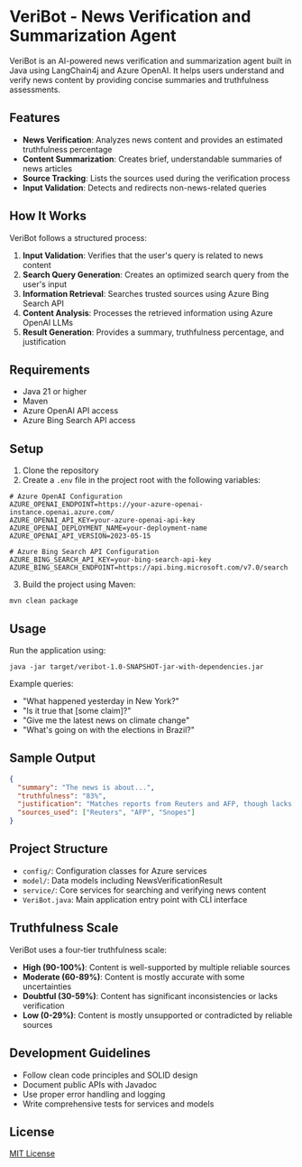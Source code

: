 # VeriBot - News Verification and Summarization Agent

VeriBot is an AI-powered news verification and summarization agent built in Java using LangChain4j and Azure OpenAI. It helps users understand and verify news content by providing concise summaries and truthfulness assessments.

## Features

- **News Verification**: Analyzes news content and provides an estimated truthfulness percentage
- **Content Summarization**: Creates brief, understandable summaries of news articles
- **Source Tracking**: Lists the sources used during the verification process
- **Input Validation**: Detects and redirects non-news-related queries

## How It Works

VeriBot follows a structured process:

1. **Input Validation**: Verifies that the user's query is related to news content
2. **Search Query Generation**: Creates an optimized search query from the user's input
3. **Information Retrieval**: Searches trusted sources using Azure Bing Search API
4. **Content Analysis**: Processes the retrieved information using Azure OpenAI LLMs
5. **Result Generation**: Provides a summary, truthfulness percentage, and justification

## Requirements

- Java 21 or higher
- Maven
- Azure OpenAI API access
- Azure Bing Search API access

## Setup

1. Clone the repository
2. Create a `.env` file in the project root with the following variables:

```
# Azure OpenAI Configuration
AZURE_OPENAI_ENDPOINT=https://your-azure-openai-instance.openai.azure.com/
AZURE_OPENAI_API_KEY=your-azure-openai-api-key
AZURE_OPENAI_DEPLOYMENT_NAME=your-deployment-name
AZURE_OPENAI_API_VERSION=2023-05-15

# Azure Bing Search API Configuration
AZURE_BING_SEARCH_API_KEY=your-bing-search-api-key
AZURE_BING_SEARCH_ENDPOINT=https://api.bing.microsoft.com/v7.0/search
```

3. Build the project using Maven:

```
mvn clean package
```

## Usage

Run the application using:

```
java -jar target/veribot-1.0-SNAPSHOT-jar-with-dependencies.jar
```

Example queries:
- "What happened yesterday in New York?"
- "Is it true that [some claim]?"
- "Give me the latest news on climate change"
- "What's going on with the elections in Brazil?"

## Sample Output

```json
{
  "summary": "The news is about...",
  "truthfulness": "83%",
  "justification": "Matches reports from Reuters and AFP, though lacks detail on X.",
  "sources_used": ["Reuters", "AFP", "Snopes"]
}
```

## Project Structure

- `config/`: Configuration classes for Azure services
- `model/`: Data models including NewsVerificationResult
- `service/`: Core services for searching and verifying news content
- `VeriBot.java`: Main application entry point with CLI interface

## Truthfulness Scale

VeriBot uses a four-tier truthfulness scale:
- **High (90-100%)**: Content is well-supported by multiple reliable sources
- **Moderate (60-89%)**: Content is mostly accurate with some uncertainties
- **Doubtful (30-59%)**: Content has significant inconsistencies or lacks verification
- **Low (0-29%)**: Content is mostly unsupported or contradicted by reliable sources

## Development Guidelines

- Follow clean code principles and SOLID design
- Document public APIs with Javadoc
- Use proper error handling and logging
- Write comprehensive tests for services and models

## License

[MIT License](LICENSE)